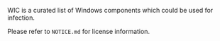 WIC is a curated list of Windows components which could be used for infection.

Please refer to `NOTICE.md` for license information.
